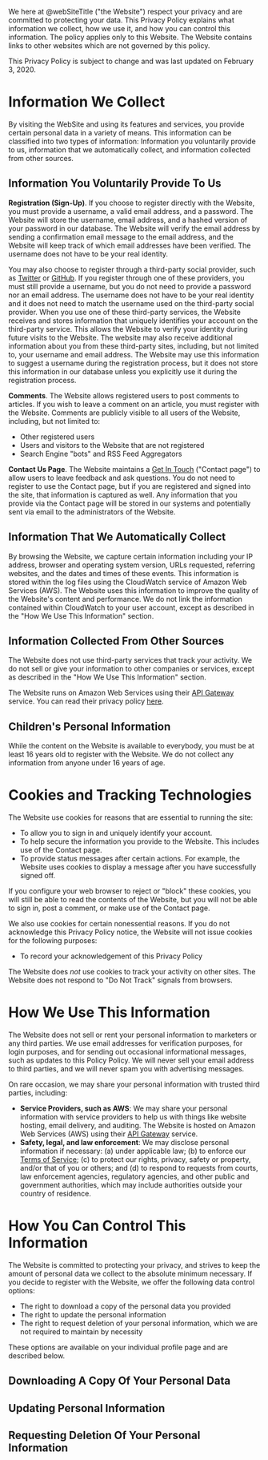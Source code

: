 We here at @webSiteTitle ("the Website") respect your privacy and are committed to protecting your data.  This Privacy Policy explains what information we collect, how we use it, and how you can control this information.  The policy applies only to this Website.  The Website contains links to other websites which are not governed by this policy.

This Privacy Policy is subject to change and was last updated on February 3, 2020.


# Information We Collect

By visiting the WebSite and using its features and services, you provide certain personal data in a variety of means.  This information can be classified into two types of information:  Information you voluntarily provide to us,  information that we automatically collect, and information collected from other sources.

## Information You Voluntarily Provide To Us

__Registration (Sign-Up)__.  If you choose to register directly with the Website, you must provide a username, a valid email address, and a password.  The Website will store the username, email address, and a hashed version of your password in our database.  The Website will verify the email address by sending a confirmation email message to the email address, and the Website will keep track of which email addresses have been verified.  The username does not have to be your real identity.  

You may also choose to register through a third-party social provider, such as [Twitter](https://www.twitter.com) or [GitHub](https://www.github.com).  If you register through one of these providers, you must still provide a username, but you do not need to provide a password nor an email address.  The username does not have to be your real identity and it does not need to match the username used on the third-party social provider.  When you use one of these third-party services, the Website receives and stores information that uniquely identifies your account on the third-party service.  This allows the Website to verify your identity during future visits to the Website. The website may also receive additional information about you from these third-party sites, including, but not limited to, your username and email address.  The Website may use this information to suggest a username during the registration process, but it does not store this information in our database unless you explicitly use it during the registration process.

__Comments__.  The Website allows registered users to post comments to articles.  If you wish to leave a comment on an article, you must register with the Website.  Comments are publicly visible to all users of the Website, including, but not limited to:
* Other registered users
* Users and visitors to the Website that are not registered
* Search Engine "bots" and RSS Feed Aggregators

__Contact Us Page__.  The Website maintains a [Get In Touch](/contact) ("Contact page") to allow users to leave feedback and ask questions.  You do not need to register to use the Contact page, but if you are registered and signed into the site, that information is captured as well.  Any information that you provide via the Contact page will be stored in our systems and potentially sent via email to the administrators of the Website.

## Information That We Automatically Collect

By browsing the Website, we capture certain information including your IP address, browser and operating system version, URLs requested, referring websites, and the dates and times of these events.  This information is stored within the log files using the CloudWatch service of Amazon Web Services (AWS).  The Website uses this information to improve the quality of the Website's content and performance.  We do not link the information contained within CloudWatch to your user account, except as described in the "How We Use This Information" section.

## Information Collected From Other Sources

The Website does not use third-party services that track your activity.  We do not sell or give your information to other companies or services, except as described in the "How We Use This Information" section.

The Website runs on Amazon Web Services using their [API Gateway](https://aws.amazon.com/api-gateway/) service.  You can read their privacy policy [here](https://aws.amazon.com/privacy/).

## Children's Personal Information

While the content on the Website is available to everybody, you must be at least 16 years old to register with the Website.  We do not collect any information from anyone under 16 years of age.

# Cookies and Tracking Technologies

The Website use cookies for reasons that are essential to running the site:
* To allow you to sign in and uniquely identify your account.
* To help secure the information you provide to the Website.  This includes use of the Contact page.
* To provide status messages after certain actions.  For example, the Website uses cookies to display a message after you have successfully signed off.

If you configure your web browser to reject or "block" these cookies, you will still be able to read the contents of the Website, but you will not be able to sign in, post a comment, or make use of the Contact page.

We also use cookies for certain nonessential reasons.  If you do not acknowledge this Privacy Policy notice, the Website will not issue cookies for the following purposes:
* To record your acknowledgement of this Privacy Policy

The Website does _not_ use cookies to track your activity on other sites.  The Website does not respond to "Do Not Track" signals from browsers.

# How We Use This Information

The Website does not sell or rent your personal information to marketers or any third parties.  We use email addresses for verification purposes, for login purposes, and for sending out occasional informational messages, such as updates to this Policy Policy.  We will never sell your email address to third parties, and we will never spam you with advertising messages.

On rare occasion, we may share your personal information with trusted third parties, including:

* __Service Providers, such as AWS__: We may share your personal information with service providers to help us with things like website hosting, email delivery, and auditing.  The Website is hosted on Amazon Web Services (AWS) using their [API Gateway](https://aws.amazon.com/api-gateway/) service. 
* __Safety, legal, and law enforcement__: We may disclose personal information if necessary: (a) under applicable law; (b) to enforce our [Terms of Service](/home/terms); (c) to protect our rights, privacy, safety or property, and/or that of you or others; and (d) to respond to requests from courts, law enforcement agencies, regulatory agencies, and other public and government authorities, which may include authorities outside your country of residence.


# How You Can Control This Information

The Website is committed to protecting your privacy, and strives to keep the amount of personal data we collect to the absolute minimum necessary.  If you decide to register with the Website, we offer the following data control options:

* The right to download a copy of the personal data you provided
* The right to update the personal information
* The right to request deletion of your personal information, which we are not required to maintain by necessity

These options are available on your individual profile page and are described below.

## Downloading A Copy Of Your Personal Data

## Updating Personal Information

## Requesting Deletion Of Your Personal Information

